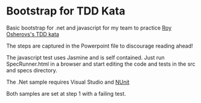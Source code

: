 Bootstrap for TDD Kata
======================

Basic bootstrap for .net and javascript for my team to practice [Roy Osherovs's TDD kata](http://osherove.com/tdd-kata-1/)

The steps are captured in the Powerpoint file to discourage reading ahead!

The javascript test uses Jasmine and is self contained.  Just run SpecRunner.html in a browser and start editing the code and tests in the src and specs directory.

The .Net sample requires Visual Studio and [NUnit](http://www.nunit.org/)

Both samples are set at step 1 with a failing test.